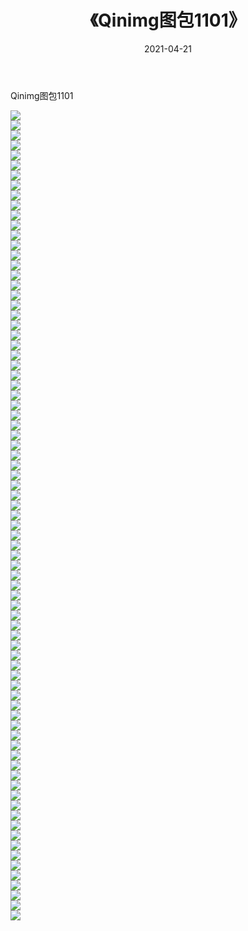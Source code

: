 ﻿---
layout: post
title:  《Qinimg图包1101》
date:   2021-04-21
img: http://imgx.orgx.ga/Qinimg图包/Qinimg图包1101/000.jpg
categories: [美女, 清纯, 唯美]
---

Qinimg图包1101

 ![](http://imgx.orgx.ga/Qinimg图包/Qinimg图包1101/001.jpg) <br>![](http://imgx.orgx.ga/Qinimg图包/Qinimg图包1101/002.jpg) <br>![](http://imgx.orgx.ga/Qinimg图包/Qinimg图包1101/003.jpg) <br>![](http://imgx.orgx.ga/Qinimg图包/Qinimg图包1101/004.jpg) <br>![](http://imgx.orgx.ga/Qinimg图包/Qinimg图包1101/005.jpg) <br>![](http://imgx.orgx.ga/Qinimg图包/Qinimg图包1101/006.jpg) <br>![](http://imgx.orgx.ga/Qinimg图包/Qinimg图包1101/007.jpg) <br>![](http://imgx.orgx.ga/Qinimg图包/Qinimg图包1101/008.jpg) <br>![](http://imgx.orgx.ga/Qinimg图包/Qinimg图包1101/009.jpg) <br>![](http://imgx.orgx.ga/Qinimg图包/Qinimg图包1101/010.jpg) <br>![](http://imgx.orgx.ga/Qinimg图包/Qinimg图包1101/011.jpg) <br>![](http://imgx.orgx.ga/Qinimg图包/Qinimg图包1101/012.jpg) <br>![](http://imgx.orgx.ga/Qinimg图包/Qinimg图包1101/013.jpg) <br>![](http://imgx.orgx.ga/Qinimg图包/Qinimg图包1101/014.jpg) <br>![](http://imgx.orgx.ga/Qinimg图包/Qinimg图包1101/015.jpg) <br>![](http://imgx.orgx.ga/Qinimg图包/Qinimg图包1101/016.jpg) <br>![](http://imgx.orgx.ga/Qinimg图包/Qinimg图包1101/017.jpg) <br>![](http://imgx.orgx.ga/Qinimg图包/Qinimg图包1101/018.jpg) <br>![](http://imgx.orgx.ga/Qinimg图包/Qinimg图包1101/019.jpg) <br>![](http://imgx.orgx.ga/Qinimg图包/Qinimg图包1101/020.jpg) <br>![](http://imgx.orgx.ga/Qinimg图包/Qinimg图包1101/021.jpg) <br>![](http://imgx.orgx.ga/Qinimg图包/Qinimg图包1101/022.jpg) <br>![](http://imgx.orgx.ga/Qinimg图包/Qinimg图包1101/023.jpg) <br>![](http://imgx.orgx.ga/Qinimg图包/Qinimg图包1101/024.jpg) <br>![](http://imgx.orgx.ga/Qinimg图包/Qinimg图包1101/025.jpg) <br>![](http://imgx.orgx.ga/Qinimg图包/Qinimg图包1101/026.jpg) <br>![](http://imgx.orgx.ga/Qinimg图包/Qinimg图包1101/027.jpg) <br>![](http://imgx.orgx.ga/Qinimg图包/Qinimg图包1101/028.jpg) <br>![](http://imgx.orgx.ga/Qinimg图包/Qinimg图包1101/029.jpg) <br>![](http://imgx.orgx.ga/Qinimg图包/Qinimg图包1101/030.jpg) <br>![](http://imgx.orgx.ga/Qinimg图包/Qinimg图包1101/031.jpg) <br>![](http://imgx.orgx.ga/Qinimg图包/Qinimg图包1101/032.jpg) <br>![](http://imgx.orgx.ga/Qinimg图包/Qinimg图包1101/033.jpg) <br>![](http://imgx.orgx.ga/Qinimg图包/Qinimg图包1101/034.jpg) <br>![](http://imgx.orgx.ga/Qinimg图包/Qinimg图包1101/035.jpg) <br>![](http://imgx.orgx.ga/Qinimg图包/Qinimg图包1101/036.jpg) <br>![](http://imgx.orgx.ga/Qinimg图包/Qinimg图包1101/037.jpg) <br>![](http://imgx.orgx.ga/Qinimg图包/Qinimg图包1101/038.jpg) <br>![](http://imgx.orgx.ga/Qinimg图包/Qinimg图包1101/039.jpg) <br>![](http://imgx.orgx.ga/Qinimg图包/Qinimg图包1101/040.jpg) <br>![](http://imgx.orgx.ga/Qinimg图包/Qinimg图包1101/041.jpg) <br>![](http://imgx.orgx.ga/Qinimg图包/Qinimg图包1101/042.jpg) <br>![](http://imgx.orgx.ga/Qinimg图包/Qinimg图包1101/043.jpg) <br>![](http://imgx.orgx.ga/Qinimg图包/Qinimg图包1101/044.jpg) <br>![](http://imgx.orgx.ga/Qinimg图包/Qinimg图包1101/045.jpg) <br>![](http://imgx.orgx.ga/Qinimg图包/Qinimg图包1101/046.jpg) <br>![](http://imgx.orgx.ga/Qinimg图包/Qinimg图包1101/047.jpg) <br>![](http://imgx.orgx.ga/Qinimg图包/Qinimg图包1101/048.jpg) <br>![](http://imgx.orgx.ga/Qinimg图包/Qinimg图包1101/049.jpg) <br>![](http://imgx.orgx.ga/Qinimg图包/Qinimg图包1101/050.jpg) <br>![](http://imgx.orgx.ga/Qinimg图包/Qinimg图包1101/051.jpg) <br>![](http://imgx.orgx.ga/Qinimg图包/Qinimg图包1101/052.jpg) <br>![](http://imgx.orgx.ga/Qinimg图包/Qinimg图包1101/053.jpg) <br>![](http://imgx.orgx.ga/Qinimg图包/Qinimg图包1101/054.jpg) <br>![](http://imgx.orgx.ga/Qinimg图包/Qinimg图包1101/055.jpg) <br>![](http://imgx.orgx.ga/Qinimg图包/Qinimg图包1101/056.jpg) <br>![](http://imgx.orgx.ga/Qinimg图包/Qinimg图包1101/057.jpg) <br>![](http://imgx.orgx.ga/Qinimg图包/Qinimg图包1101/058.jpg) <br>![](http://imgx.orgx.ga/Qinimg图包/Qinimg图包1101/059.jpg) <br>![](http://imgx.orgx.ga/Qinimg图包/Qinimg图包1101/060.jpg) <br>![](http://imgx.orgx.ga/Qinimg图包/Qinimg图包1101/061.jpg) <br>![](http://imgx.orgx.ga/Qinimg图包/Qinimg图包1101/062.jpg) <br>![](http://imgx.orgx.ga/Qinimg图包/Qinimg图包1101/063.jpg) <br>![](http://imgx.orgx.ga/Qinimg图包/Qinimg图包1101/064.jpg) <br>![](http://imgx.orgx.ga/Qinimg图包/Qinimg图包1101/065.jpg) <br>![](http://imgx.orgx.ga/Qinimg图包/Qinimg图包1101/066.jpg) <br>![](http://imgx.orgx.ga/Qinimg图包/Qinimg图包1101/067.jpg) <br>![](http://imgx.orgx.ga/Qinimg图包/Qinimg图包1101/068.jpg) <br>![](http://imgx.orgx.ga/Qinimg图包/Qinimg图包1101/069.jpg) <br>![](http://imgx.orgx.ga/Qinimg图包/Qinimg图包1101/070.jpg) <br>![](http://imgx.orgx.ga/Qinimg图包/Qinimg图包1101/071.jpg) <br>![](http://imgx.orgx.ga/Qinimg图包/Qinimg图包1101/072.jpg) <br>![](http://imgx.orgx.ga/Qinimg图包/Qinimg图包1101/073.jpg) <br>![](http://imgx.orgx.ga/Qinimg图包/Qinimg图包1101/074.jpg) <br>![](http://imgx.orgx.ga/Qinimg图包/Qinimg图包1101/075.jpg) <br>![](http://imgx.orgx.ga/Qinimg图包/Qinimg图包1101/076.jpg) <br>![](http://imgx.orgx.ga/Qinimg图包/Qinimg图包1101/077.jpg) <br>![](http://imgx.orgx.ga/Qinimg图包/Qinimg图包1101/078.jpg) <br>![](http://imgx.orgx.ga/Qinimg图包/Qinimg图包1101/079.jpg) <br>![](http://imgx.orgx.ga/Qinimg图包/Qinimg图包1101/080.jpg) <br>![](http://imgx.orgx.ga/Qinimg图包/Qinimg图包1101/081.jpg) <br>